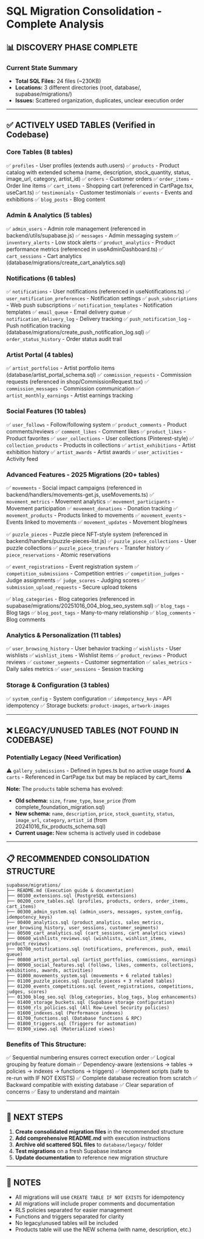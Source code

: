 # SQL Migration Consolidation - Complete Analysis

## 📊 DISCOVERY PHASE COMPLETE

### Current State Summary
- **Total SQL Files:** 24 files (~230KB)
- **Locations:** 3 different directories (root, database/, supabase/migrations/)
- **Issues:** Scattered organization, duplicates, unclear execution order

---

## ✅ ACTIVELY USED TABLES (Verified in Codebase)

### **Core Tables** (8 tables)
✅ `profiles` - User profiles (extends auth.users)
✅ `products` - Product catalog with extended schema (name, description, stock_quantity, status, image_url, category, artist_id)
✅ `orders` - Customer orders
✅ `order_items` - Order line items
✅ `cart_items` - Shopping cart (referenced in CartPage.tsx, useCart.ts)
✅ `testimonials` - Customer testimonials
✅ `events` - Events and exhibitions
✅ `blog_posts` - Blog content

### **Admin & Analytics** (5 tables)
✅ `admin_users` - Admin role management (referenced in backend/utils/supabase.js)
✅ `messages` - Admin messaging system
✅ `inventory_alerts` - Low stock alerts
✅ `product_analytics` - Product performance metrics (referenced in useAdminDashboard.ts)
✅ `cart_sessions` - Cart analytics (database/migrations/create_cart_analytics.sql)

### **Notifications** (6 tables)
✅ `notifications` - User notifications (referenced in useNotifications.ts)
✅ `user_notification_preferences` - Notification settings
✅ `push_subscriptions` - Web push subscriptions
✅ `notification_templates` - Notification templates
✅ `email_queue` - Email delivery queue
✅ `notification_delivery_log` - Delivery tracking
✅ `push_notification_log` - Push notification tracking (database/migrations/create_push_notification_log.sql)
✅ `order_status_history` - Order status audit trail

### **Artist Portal** (4 tables)
✅ `artist_portfolios` - Artist portfolio items (database/artist_portal_schema.sql)
✅ `commission_requests` - Commission requests (referenced in shop/CommissionRequest.tsx)
✅ `commission_messages` - Commission communication
✅ `artist_monthly_earnings` - Artist earnings tracking

### **Social Features** (10 tables)
✅ `user_follows` - Follow/following system
✅ `product_comments` - Product comments/reviews
✅ `comment_likes` - Comment likes
✅ `product_likes` - Product favorites
✅ `user_collections` - User collections (Pinterest-style)
✅ `collection_products` - Products in collections
✅ `artist_exhibitions` - Artist exhibition history
✅ `artist_awards` - Artist awards
✅ `user_activities` - Activity feed

### **Advanced Features - 2025 Migrations** (20+ tables)
✅ `movements` - Social impact campaigns (referenced in backend/handlers/movements-get.js, useMovements.ts)
✅ `movement_metrics` - Movement analytics
✅ `movement_participants` - Movement participation
✅ `movement_donations` - Donation tracking
✅ `movement_products` - Products linked to movements
✅ `movement_events` - Events linked to movements
✅ `movement_updates` - Movement blog/news

✅ `puzzle_pieces` - Puzzle piece NFT-style system (referenced in backend/handlers/puzzle-pieces-list.js)
✅ `puzzle_piece_collections` - User puzzle collections
✅ `puzzle_piece_transfers` - Transfer history
✅ `piece_reservations` - Atomic reservations

✅ `event_registrations` - Event registration system
✅ `competition_submissions` - Competition entries
✅ `competition_judges` - Judge assignments
✅ `judge_scores` - Judging scores
✅ `submission_upload_requests` - Secure upload tokens

✅ `blog_categories` - Blog categories (referenced in supabase/migrations/20251016_004_blog_seo_system.sql)
✅ `blog_tags` - Blog tags
✅ `blog_post_tags` - Many-to-many relationship
✅ `blog_comments` - Blog comments

### **Analytics & Personalization** (11 tables)
✅ `user_browsing_history` - User behavior tracking
✅ `wishlists` - User wishlists
✅ `wishlist_items` - Wishlist items
✅ `product_reviews` - Product reviews
✅ `customer_segments` - Customer segmentation
✅ `sales_metrics` - Daily sales metrics
✅ `user_sessions` - Session tracking

### **Storage & Configuration** (3 tables)
✅ `system_config` - System configuration
✅ `idempotency_keys` - API idempotency
✅ Storage buckets: `product-images`, `artwork-images`

---

## ❌ LEGACY/UNUSED TABLES (NOT FOUND IN CODEBASE)

### **Potentially Legacy** (Need Verification)
⚠️ `gallery_submissions` - Defined in types.ts but no active usage found
⚠️ `carts` - Referenced in CartPage.tsx but may be replaced by cart_items

**Note:** The `products` table schema has evolved:
- **Old schema:** `size`, `frame_type`, `base_price` (from complete_foundation_migration.sql)
- **New schema:** `name`, `description`, `price`, `stock_quantity`, `status`, `image_url`, `category`, `artist_id` (from 20241016_fix_products_schema.sql)
- **Current usage:** New schema is actively used in codebase

---

## 📋 RECOMMENDED CONSOLIDATION STRUCTURE

```
supabase/migrations/
├── README.md (Execution guide & documentation)
├── 00100_extensions.sql (PostgreSQL extensions)
├── 00200_core_tables.sql (profiles, products, orders, order_items, cart_items)
├── 00300_admin_system.sql (admin_users, messages, system_config, idempotency_keys)
├── 00400_analytics.sql (product_analytics, sales_metrics, user_browsing_history, user_sessions, customer_segments)
├── 00500_cart_analytics.sql (cart_sessions, cart analytics views)
├── 00600_wishlists_reviews.sql (wishlists, wishlist_items, product_reviews)
├── 00700_notifications.sql (notifications, preferences, push, email queue)
├── 00800_artist_portal.sql (artist_portfolios, commissions, earnings)
├── 00900_social_features.sql (follows, likes, comments, collections, exhibitions, awards, activities)
├── 01000_movements_system.sql (movements + 6 related tables)
├── 01100_puzzle_pieces.sql (puzzle_pieces + 3 related tables)
├── 01200_events_competitions.sql (event_registrations, competitions, judges, scores)
├── 01300_blog_seo.sql (blog_categories, blog_tags, blog enhancements)
├── 01400_storage_buckets.sql (Supabase storage configuration)
├── 01500_rls_policies.sql (All Row-Level Security policies)
├── 01600_indexes.sql (Performance indexes)
├── 01700_functions.sql (Database functions & RPC)
├── 01800_triggers.sql (Triggers for automation)
└── 01900_views.sql (Materialized views)
```

### Benefits of This Structure:
✅ Sequential numbering ensures correct execution order
✅ Logical grouping by feature domain
✅ Dependency-aware (extensions → tables → policies → indexes → functions → triggers)
✅ Idempotent scripts (safe to re-run with IF NOT EXISTS)
✅ Complete database recreation from scratch
✅ Backward compatible with existing database
✅ Clear separation of concerns
✅ Easy to understand and maintain

---

## 🎯 NEXT STEPS

1. **Create consolidated migration files** in the recommended structure
2. **Add comprehensive README.md** with execution instructions
3. **Archive old scattered SQL files** to `database/legacy/` folder
4. **Test migrations** on a fresh Supabase instance
5. **Update documentation** to reference new migration structure

---

## 📝 NOTES

- All migrations will use `CREATE TABLE IF NOT EXISTS` for idempotency
- All migrations will include proper comments and documentation
- RLS policies separated for easier management
- Functions and triggers separated for clarity
- No legacy/unused tables will be included
- Products table will use the NEW schema (with name, description, etc.)

